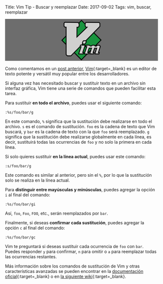 Title: Vim Tip - Buscar y reemplazar
Date: 2017-09-02
Tags: vim, buscar, reemplazar

![Vim](/images/vim.png)

Como comentamos en un [post anterior](/blog/2017/08/una-odisea-de-depuracion-top-down-con-vim), [Vim](https://www.vim.org/){:target=_blank} es un editor de texto potente y versátil muy popular entre los desarrolladores. 

Si alguna vez has necesitado buscar y sustituir texto en un archivo sin interfaz gráfica, Vim tiene una serie de comandos que pueden facilitar esta tarea.

Para sustituir **en todo el archivo**, puedes usar el siguiente comando:

```vim
:%s/foo/bar/g
```

En este comando, `%` significa que la sustitución debe realizarse en todo el archivo. `s` es el comando de sustitución. `foo` es la cadena de texto que Vim buscará, y `bar` es la cadena de texto con la que `foo` será reemplazado. `g` significa que la sustitución debe realizarse globalmente en cada línea, es decir, sustituirá todas las ocurrencias de `foo` y no solo la primera en cada línea.

Si solo quieres sustituir **en la línea actual**, puedes usar este comando:

```vim
:s/foo/bar/g
```

Este comando es similar al anterior, pero sin el `%`, por lo que la sustitución solo se realiza en la línea actual.

Para **distinguir entre mayúsculas y minúsculas**, puedes agregar la opción `i` al final del comando:

```vim
:%s/foo/bar/gi
```

Así, `foo`, `Foo`, `FOO`, etc., serán reemplazados por `bar`.


Finalmente, si deseas **confirmar cada sustitución**, puedes agregar la opción `c` al final del comando:

```vim
:%s/foo/bar/gc
```

Vim te preguntará si deseas sustituir cada ocurrencia de `foo` con `bar`. Puedes responder `y` para confirmar, `n` para omitir o `a` para reemplazar todas las ocurrencias restantes.

Más información sobre los comandos de sustitución de Vim y otras características avanzadas se pueden encontrar en la [documentación oficial](https://vimdoc.sourceforge.net/htmldoc/usr_12.html){:target=_blank} o en [la siguiente wiki](https://vim.fandom.com/wiki/Search_and_replace){:target=_blank}.
